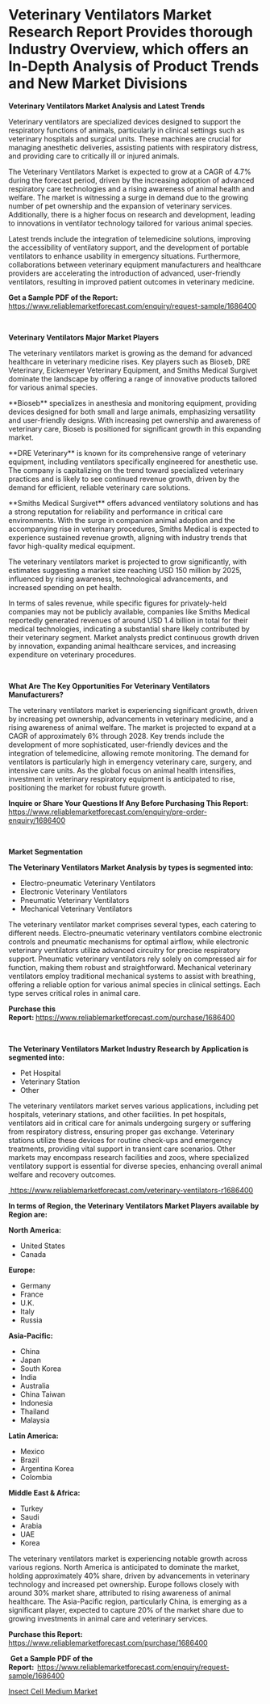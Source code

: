 <p><h1>Veterinary Ventilators Market Research Report Provides thorough Industry Overview, which offers an In-Depth Analysis of Product Trends and New Market Divisions</h1></p><p><strong>Veterinary Ventilators Market Analysis and Latest Trends</strong></p>
<p><p>Veterinary ventilators are specialized devices designed to support the respiratory functions of animals, particularly in clinical settings such as veterinary hospitals and surgical units. These machines are crucial for managing anesthetic deliveries, assisting patients with respiratory distress, and providing care to critically ill or injured animals. </p><p>The Veterinary Ventilators Market is expected to grow at a CAGR of 4.7% during the forecast period, driven by the increasing adoption of advanced respiratory care technologies and a rising awareness of animal health and welfare. The market is witnessing a surge in demand due to the growing number of pet ownership and the expansion of veterinary services. Additionally, there is a higher focus on research and development, leading to innovations in ventilator technology tailored for various animal species.</p><p>Latest trends include the integration of telemedicine solutions, improving the accessibility of ventilatory support, and the development of portable ventilators to enhance usability in emergency situations. Furthermore, collaborations between veterinary equipment manufacturers and healthcare providers are accelerating the introduction of advanced, user-friendly ventilators, resulting in improved patient outcomes in veterinary medicine.</p></p>
<p><strong>Get a Sample PDF of the Report:&nbsp;</strong> <a href="https://www.reliablemarketforecast.com/enquiry/request-sample/1686400?utm_campaign=3077&utm_medium=2&utm_source=Github&utm_content=ia&utm_term=03032025&utm_id=veterinary-ventilators">https://www.reliablemarketforecast.com/enquiry/request-sample/1686400</a></p>
<p>&nbsp;</p>
<p><strong>Veterinary Ventilators Major Market Players</strong></p>
<p><p>The veterinary ventilators market is growing as the demand for advanced healthcare in veterinary medicine rises. Key players such as Bioseb, DRE Veterinary, Eickemeyer Veterinary Equipment, and Smiths Medical Surgivet dominate the landscape by offering a range of innovative products tailored for various animal species.</p><p>**Bioseb** specializes in anesthesia and monitoring equipment, providing devices designed for both small and large animals, emphasizing versatility and user-friendly designs. With increasing pet ownership and awareness of veterinary care, Bioseb is positioned for significant growth in this expanding market.</p><p>**DRE Veterinary** is known for its comprehensive range of veterinary equipment, including ventilators specifically engineered for anesthetic use. The company is capitalizing on the trend toward specialized veterinary practices and is likely to see continued revenue growth, driven by the demand for efficient, reliable veterinary care solutions.</p><p>**Smiths Medical Surgivet** offers advanced ventilatory solutions and has a strong reputation for reliability and performance in critical care environments. With the surge in companion animal adoption and the accompanying rise in veterinary procedures, Smiths Medical is expected to experience sustained revenue growth, aligning with industry trends that favor high-quality medical equipment.</p><p>The veterinary ventilators market is projected to grow significantly, with estimates suggesting a market size reaching USD 150 million by 2025, influenced by rising awareness, technological advancements, and increased spending on pet health.</p><p>In terms of sales revenue, while specific figures for privately-held companies may not be publicly available, companies like Smiths Medical reportedly generated revenues of around USD 1.4 billion in total for their medical technologies, indicating a substantial share likely contributed by their veterinary segment. Market analysts predict continuous growth driven by innovation, expanding animal healthcare services, and increasing expenditure on veterinary procedures.</p></p>
<p>&nbsp;</p>
<p><strong>What Are The Key Opportunities For Veterinary Ventilators Manufacturers?</strong></p>
<p><p>The veterinary ventilators market is experiencing significant growth, driven by increasing pet ownership, advancements in veterinary medicine, and a rising awareness of animal welfare. The market is projected to expand at a CAGR of approximately 6% through 2028. Key trends include the development of more sophisticated, user-friendly devices and the integration of telemedicine, allowing remote monitoring. The demand for ventilators is particularly high in emergency veterinary care, surgery, and intensive care units. As the global focus on animal health intensifies, investment in veterinary respiratory equipment is anticipated to rise, positioning the market for robust future growth.</p></p>
<p><strong>Inquire or Share Your Questions If Any Before Purchasing This Report:</strong> <a href="https://www.reliablemarketforecast.com/enquiry/pre-order-enquiry/1686400?utm_campaign=3077&utm_medium=2&utm_source=Github&utm_content=ia&utm_term=03032025&utm_id=veterinary-ventilators">https://www.reliablemarketforecast.com/enquiry/pre-order-enquiry/1686400</a></p>
<p>&nbsp;</p>
<p><strong>Market Segmentation</strong></p>
<p><strong>The Veterinary Ventilators Market Analysis by types is segmented into:</strong></p>
<p><ul><li>Electro-pneumatic Veterinary Ventilators</li><li>Electronic Veterinary Ventilators</li><li>Pneumatic Veterinary Ventilators</li><li>Mechanical Veterinary Ventilators</li></ul></p>
<p><p>The veterinary ventilator market comprises several types, each catering to different needs. Electro-pneumatic veterinary ventilators combine electronic controls and pneumatic mechanisms for optimal airflow, while electronic veterinary ventilators utilize advanced circuitry for precise respiratory support. Pneumatic veterinary ventilators rely solely on compressed air for function, making them robust and straightforward. Mechanical veterinary ventilators employ traditional mechanical systems to assist with breathing, offering a reliable option for various animal species in clinical settings. Each type serves critical roles in animal care.</p></p>
<p><strong>Purchase this Report:&nbsp;</strong><a href="https://www.reliablemarketforecast.com/purchase/1686400?utm_campaign=3077&utm_medium=2&utm_source=Github&utm_content=ia&utm_term=03032025&utm_id=veterinary-ventilators">https://www.reliablemarketforecast.com/purchase/1686400</a></p>
<p>&nbsp;</p>
<p><strong>The Veterinary Ventilators Market Industry Research by Application is segmented into:</strong></p>
<p><ul><li>Pet Hospital</li><li>Veterinary Station</li><li>Other</li></ul></p>
<p><p>The veterinary ventilators market serves various applications, including pet hospitals, veterinary stations, and other facilities. In pet hospitals, ventilators aid in critical care for animals undergoing surgery or suffering from respiratory distress, ensuring proper gas exchange. Veterinary stations utilize these devices for routine check-ups and emergency treatments, providing vital support in transient care scenarios. Other markets may encompass research facilities and zoos, where specialized ventilatory support is essential for diverse species, enhancing overall animal welfare and recovery outcomes.</p></p>
<p><a href="https://www.reliablemarketforecast.com/veterinary-ventilators-r1686400?utm_campaign=3077&utm_medium=2&utm_source=Github&utm_content=ia&utm_term=03032025&utm_id=veterinary-ventilators">&nbsp;https://www.reliablemarketforecast.com/veterinary-ventilators-r1686400</a></p>
<p><strong>In terms of Region, the Veterinary Ventilators Market Players available by Region are:</strong></p>
<p>
    <p> <strong> North America: </strong>
        <ul>
            <li>United States</li>
            <li>Canada</li>
        </ul>
        </p> 
    <p> <strong> Europe: </strong>
        <ul>
            <li>Germany</li>
            <li>France</li>
            <li>U.K.</li>
            <li>Italy</li>
            <li>Russia</li>
        </ul>
        </p> 
    <p> <strong> Asia-Pacific: </strong>
        <ul>
            <li>China</li>
            <li>Japan</li>
            <li>South Korea</li>
            <li>India</li>
            <li>Australia</li>
            <li>China Taiwan</li>
            <li>Indonesia</li>
            <li>Thailand</li>
            <li>Malaysia</li>
        </ul>
        </p> 
    <p> <strong> Latin America: </strong>
        <ul>
            <li>Mexico</li>
            <li>Brazil</li>
            <li>Argentina Korea</li>
            <li>Colombia</li>
        </ul>
        </p> 
    <p> <strong> Middle East & Africa: </strong>
        <ul>
            <li>Turkey</li>
            <li>Saudi</li>
            <li>Arabia</li>
            <li>UAE</li>
            <li>Korea</li>
        </ul>
    </p>
    </p>
<p><p>The veterinary ventilators market is experiencing notable growth across various regions. North America is anticipated to dominate the market, holding approximately 40% share, driven by advancements in veterinary technology and increased pet ownership. Europe follows closely with around 30% market share, attributed to rising awareness of animal healthcare. The Asia-Pacific region, particularly China, is emerging as a significant player, expected to capture 20% of the market share due to growing investments in animal care and veterinary services.</p></p>
<p><strong>Purchase this Report: </strong><a href="https://www.reliablemarketforecast.com/purchase/1686400?utm_campaign=3077&utm_medium=2&utm_source=Github&utm_content=ia&utm_term=03032025&utm_id=veterinary-ventilators">https://www.reliablemarketforecast.com/purchase/1686400</a></p>
<p>&nbsp;<strong>Get a Sample PDF of the Report:&nbsp;&nbsp;</strong><a href="https://www.reliablemarketforecast.com/enquiry/request-sample/1686400?utm_campaign=3077&utm_medium=2&utm_source=Github&utm_content=ia&utm_term=03032025&utm_id=veterinary-ventilators">https://www.reliablemarketforecast.com/enquiry/request-sample/1686400</a></p>
<p><strong></strong></p>
<p><p><a href="https://github.com/sharphadan/Market-Research-Report-List-1/blob/main/insect-cell-medium-market.md?utm_campaign=3077&utm_medium=2&utm_source=Github&utm_content=ia&utm_term=03032025&utm_id=veterinary-ventilators">Insect Cell Medium Market</a></p></p>